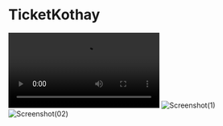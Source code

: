 # TicketKothay

<video controls src="TicketKothay_Fully_Functional-1.mp4" title="Title"></video>
![Screenshot(1)](https://github.com/user-attachments/assets/49ba11c2-89df-4dc9-a8ad-c6beee93233a)
![Screenshot(02)](https://github.com/user-attachments/assets/6af499e1-0823-4f0f-99b9-1297fbae2c69)
